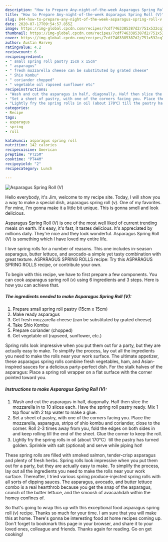 ```yaml
---
description: "How to Prepare Any-night-of-the-week Asparagus Spring Roll (V)"
title: "How to Prepare Any-night-of-the-week Asparagus Spring Roll (V)"
slug: 844-how-to-prepare-any-night-of-the-week-asparagus-spring-roll-v
date: 2020-07-17T09:54:57.855Z
image: https://img-global.cpcdn.com/recipes/7cdf7463385387d2/751x532cq70/asparagus-spring-roll-v-recipe-main-photo.jpg
thumbnail: https://img-global.cpcdn.com/recipes/7cdf7463385387d2/751x532cq70/asparagus-spring-roll-v-recipe-main-photo.jpg
cover: https://img-global.cpcdn.com/recipes/7cdf7463385387d2/751x532cq70/asparagus-spring-roll-v-recipe-main-photo.jpg
author: Austin Harvey
ratingvalue: 4.2
reviewcount: 6
recipeingredient:
- " small spring roll pastry 15cm x 15cm"
- " asparagus"
- " fresh mozzarella cheese can be substituted by grated cheese"
- " Shio Kombu"
- " coriander chopped"
- " vegetable oil rapseed sunflower etc"
recipeinstructions:
- "Wash and cut the asparagus in half, diagonally. Half then slice the mozzarella in to 10 slices each. Have the spring roll pastry ready. Mix 1 tsp flour with 2 tsp water to make a glue."
- "Set a sheet of pastry, with one of the corners facing you. Place the mozzarella, asparagus, strips of shio kombu and coriander, close to the corner. Roll 2-3 times away from you, fold the edges on both sides in and keep rolling till the end of the sheet. Glue the corner to keep the roll."
- "Lightly fry the spring rolls in oil (about 170℃）till the pastry has turned golden. Sprinkle with salt (optional) and serve while piping hot!"
categories:
- Recipe
tags:
- asparagus
- spring
- roll

katakunci: asparagus spring roll 
nutrition: 142 calories
recipecuisine: American
preptime: "PT25M"
cooktime: "PT44M"
recipeyield: "2"
recipecategory: Lunch

---
```



![Asparagus Spring Roll (V)](https://img-global.cpcdn.com/recipes/7cdf7463385387d2/751x532cq70/asparagus-spring-roll-v-recipe-main-photo.jpg)

Hello everybody, it's Jim, welcome to my recipe site. Today, I will show you a way to make a special dish, asparagus spring roll (v). One of my favorites. For mine, I'm gonna make it a little bit unique. This is gonna smell and look delicious.

Asparagus Spring Roll (V) is one of the most well liked of current trending meals on earth. It's easy, it's fast, it tastes delicious. It's appreciated by millions daily. They're nice and they look wonderful. Asparagus Spring Roll (V) is something which I have loved my entire life.

I love spring rolls for a number of reasons. This one includes in-season asparagus, butter lettuce, and avocado-a simple yet tasty combination with great texture. ASPARAGUS SPRING ROLLS recipe: Try this ASPARAGUS SPRING ROLLS recipe, or contribute your own.


To begin with this recipe, we have to first prepare a few components. You can cook asparagus spring roll (v) using 6 ingredients and 3 steps. Here is how you can achieve that.

<!--inarticleads1-->

##### The ingredients needed to make Asparagus Spring Roll (V):

1. Prepare  small spring roll pastry (15cm x 15cm)
1. Make ready  asparagus
1. Get  fresh mozzarella cheese (can be substituted by grated cheese)
1. Take  Shio Kombu
1. Prepare  coriander (chopped)
1. Get  vegetable oil (rapseed, sunflower, etc.)


Spring rolls look impressive when you put them out for a party, but they are actually easy to make. To simplify the process, lay out all the ingredients you need to make the rolls near your work surface. The ultimate appetizer, these asparagus spring rolls combine fresh vegetables, ham, and Asian-inspired sauces for a delicious party-perfect dish. For the stalk halves of the asparagus: Place a spring roll wrapper on a flat surface with the corner pointed toward you. 

<!--inarticleads2-->

##### Instructions to make Asparagus Spring Roll (V):

1. Wash and cut the asparagus in half, diagonally. Half then slice the mozzarella in to 10 slices each. Have the spring roll pastry ready. Mix 1 tsp flour with 2 tsp water to make a glue.
1. Set a sheet of pastry, with one of the corners facing you. Place the mozzarella, asparagus, strips of shio kombu and coriander, close to the corner. Roll 2-3 times away from you, fold the edges on both sides in and keep rolling till the end of the sheet. Glue the corner to keep the roll.
1. Lightly fry the spring rolls in oil (about 170℃）till the pastry has turned golden. Sprinkle with salt (optional) and serve while piping hot!


These spring rolls are filled with smoked salmon, tender-crisp asparagus and plenty of fresh herbs. Spring rolls look impressive when you put them out for a party, but they are actually easy to make. To simplify the process, lay out all the ingredients you need to make the rolls near your work surface. Thereafter, I tried various spring produce-injected spring rolls with all sorts of dipping sauces. The asparagus, avocado, and butter lettuce combo is a real heartthrob because you get the snap of the asparagus, crunch of the butter lettuce, and the smoosh of avacaahdah within the homey confines of. 

So that's going to wrap this up with this exceptional food asparagus spring roll (v) recipe. Thanks so much for your time. I am sure that you will make this at home. There's gonna be interesting food at home recipes coming up. Don't forget to bookmark this page in your browser, and share it to your loved ones, colleague and friends. Thanks again for reading. Go on get cooking!
